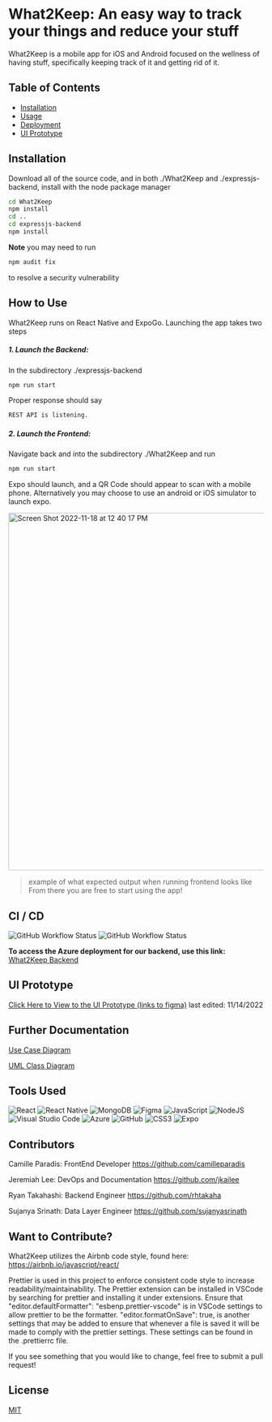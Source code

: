 # What2Keep: An easy way to track your things and reduce your stuff

What2Keep is a mobile app for iOS and Android focused on the wellness of having stuff, specifically keeping track of it and getting rid of it.

## Table of Contents
- [Installation](#installation)
- [Usage](#how-to-use)
- [Deployment](#ci--cd)
- [UI Prototype](#UI-Prototype)

## Installation

Download all of the source code, and in both ./What2Keep and ./expressjs-backend, install with the node package manager

```bash
cd What2Keep
npm install
cd ..
cd expressjs-backend
npm install
```

**Note** you may need to run 
```bash 
npm audit fix
``` 
to resolve a security vulnerability

## How to Use

What2Keep runs on React Native and ExpoGo. Launching the app takes two steps
##### 1. Launch the Backend:
In the subdirectory ./expressjs-backend

```bash
npm run start
```

Proper response should say
```bash
REST API is listening.
```

##### 2. Launch the Frontend:
Navigate back and into the subdirectory ./What2Keep and run

```bash
npm run start
```

Expo should launch, and a QR Code should appear to scan with a mobile phone. Alternatively you may choose to use an android or iOS simulator to launch expo.

<img width="706" alt="Screen Shot 2022-11-18 at 12 40 17 PM" src="https://user-images.githubusercontent.com/57431775/202798506-2434cf68-741a-416a-8fce-61788db1f812.png">

> example of what expected output when running frontend looks like
From there you are free to start using the app!

## CI / CD
![GitHub Workflow Status](https://img.shields.io/github/workflow/status/what2keep/what2keep/Frontend%20Checks?label=Frontend%20Checks&style=for-the-badge) ![GitHub Workflow Status](https://img.shields.io/github/workflow/status/what2keep/what2keep/Build%20and%20Deploy%20-%20Backend?label=Bulid%20and%20Deploy%20-%20Backend&style=for-the-badge)

**To access the Azure deployment for our backend, use this link:**
[What2Keep Backend](https://what2keep.azurewebsites.net/)

## UI Prototype
[Click Here to View to the UI Prototype (links to figma)](https://www.figma.com/proto/sXftcp87dF9KisXNEv8noA/UI-Prototype%2FStoryboarding?scaling=scale-down&page-id=0%3A1&starting-point-node-id=4%3A2&node-id=4%3A2) last edited: 11/14/2022

## Further Documentation
[Use Case Diagram](https://github.com/what2keep/what2keep/wiki/Use-Case-Diagram)

[UML Class Diagram](https://github.com/what2keep/what2keep/wiki/Class-UML-Diagram)

## Tools Used
![React](https://img.shields.io/badge/react-%2320232a.svg?style=for-the-badge&logo=react&logoColor=%2361DAFB)
![React Native](https://img.shields.io/badge/react_native-%2320232a.svg?style=for-the-badge&logo=react&logoColor=%2361DAFB)
![MongoDB](https://img.shields.io/badge/MongoDB-%234ea94b.svg?style=for-the-badge&logo=mongodb&logoColor=white)
![Figma](https://img.shields.io/badge/figma-%23F24E1E.svg?style=for-the-badge&logo=figma&logoColor=white)
![JavaScript](https://img.shields.io/badge/javascript-%23323330.svg?style=for-the-badge&logo=javascript&logoColor=%23F7DF1E)
![NodeJS](https://img.shields.io/badge/node.js-6DA55F?style=for-the-badge&logo=node.js&logoColor=white)
![Visual Studio Code](https://img.shields.io/badge/Visual%20Studio%20Code-0078d7.svg?style=for-the-badge&logo=visual-studio-code&logoColor=white)
![Azure](https://img.shields.io/badge/azure-%230072C6.svg?style=for-the-badge&logo=microsoftazure&logoColor=white)
![GitHub](https://img.shields.io/badge/github-%23121011.svg?style=for-the-badge&logo=github&logoColor=white)
![CSS3](https://img.shields.io/badge/css3-%231572B6.svg?style=for-the-badge&logo=css3&logoColor=white)
![Expo](https://img.shields.io/badge/expo-1C1E24?style=for-the-badge&logo=expo&logoColor=#D04A37)



## Contributors
Camille Paradis: FrontEnd Developer    https://github.com/camilleparadis 

Jeremiah Lee: DevOps and Documentation https://github.com/jkailee 

Ryan Takahashi: Backend Engineer       https://github.com/rhtakaha 

Sujanya Srinath: Data Layer Engineer   https://github.com/sujanyasrinath 

## Want to Contribute?
What2Keep utilizes the Airbnb code style, found here: https://airbnb.io/javascript/react/

Prettier is used in this project to enforce consistent code style to increase readability/maintainability.
The Prettier extension can be installed in VSCode by searching for prettier and installing it under extensions.
Ensure that "editor.defaultFormatter": "esbenp.prettier-vscode" is in VSCode settings to allow prettier to be the formatter.
"editor.formatOnSave": true, is another settings that may be added to ensure that whenever a file is saved it will be made to comply with the prettier settings. These settings can be found in the .prettierrc file.

If you see something that you would like to change, feel free to submit a pull request!

## License

[MIT](https://choosealicense.com/licenses/mit/)
